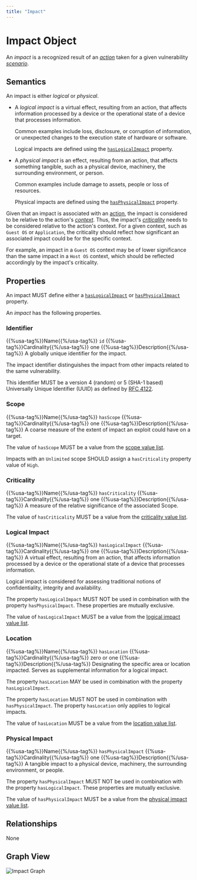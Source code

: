 ```yaml
---
title: "Impact"
---
```


# Impact Object

An *impact* is a recognized result of an [*action*](../action) taken for a given vulnerability [*scenario*](../scenario).

## Semantics

An impact is either *logical* or *physical*.

- A *logical impact* is a virtual effect, resulting from an action, that affects information processed by a device or the operational state of a device that processes information.

    Common examples include loss, disclosure, or corruption of information, or unexpected changes to the execution state of hardware or software.

    Logical impacts are defined using the [`hasLogicalImpact`](#logical-impact) property.

- A *physical impact* is an effect, resulting from an action, that affects something tangible, such as a physical device, machinery, the surrounding environment, or person.

    Common examples include damage to assets, people or loss of resources.

    Physical impacts are defined using the [`hasPhysicalImpact`](#physical-impact) property.

Given that an impact is associated with an [action](../action), the impact is considered to be relative to the action's [*context*](../action#affected-context). Thus, the impact's [*criticality*](#criticality) needs to be considered relative to the action's context. For a given context, such as `Guest OS` or `Application`, the criticality should reflect how significant an associated impact could be for the specific context.

For example, an impact in a `Guest OS` context may be of lower significance than the same impact in a `Host OS` context, which should be reflected accordingly by the impact's criticality.

## Properties

An impact MUST define either a [`hasLogicalImpact`](#logical-impact) or [`hasPhysicalImpact`](#physical-impact) property.

An *impact* has the following properties.

### Identifier

{{%usa-tag%}}Name{{%/usa-tag%}} `id`
{{%usa-tag%}}Cardinality{{%/usa-tag%}} one
{{%usa-tag%}}Description{{%/usa-tag%}} A globally unique identifier for the impact.

The impact identifier distinguishes the impact from other impacts related to the same vulnerability.

This identifier MUST be a version 4 (random) or 5 (SHA-1 based) Universally Unique Identifier (UUID) as defined by [RFC 4122](https://www.rfc-editor.org/rfc/inline-errata/rfc4122.html).

### Scope

{{%usa-tag%}}Name{{%/usa-tag%}} `hasScope`
{{%usa-tag%}}Cardinality{{%/usa-tag%}} one
{{%usa-tag%}}Description{{%/usa-tag%}} A coarse measure of the extent of impact an exploit could have on a target.

The value of `hasScope` MUST be a value from the [scope value list](../../values/scope).

Impacts with an `Unlimited` scope SHOULD assign a `hasCriticality` property value of `High`.

### Criticality

{{%usa-tag%}}Name{{%/usa-tag%}} `hasCriticality`
{{%usa-tag%}}Cardinality{{%/usa-tag%}} one
{{%usa-tag%}}Description{{%/usa-tag%}} A measure of the relative significance of the associated Scope.

The value of `hasCriticality` MUST be a value from the [criticality value list](../../values/criticality).

### Logical Impact

{{%usa-tag%}}Name{{%/usa-tag%}} `hasLogicalImpact`
{{%usa-tag%}}Cardinality{{%/usa-tag%}} one
{{%usa-tag%}}Description{{%/usa-tag%}} A virtual effect, resulting from an action, that affects information processed by a device or the operational state of a device that processes information.

Logical impact is considered for assessing traditional notions of confidentiality, integrity and availability.

The property `hasLogicalImpact` MUST NOT be used in combination with the property `hasPhysicalImpact`. These properties are mutually exclusive.

The value of `hasLogicalImpact` MUST be a value from the [logical impact value list](../../values/logical-impact).

### Location

{{%usa-tag%}}Name{{%/usa-tag%}} `hasLocation`
{{%usa-tag%}}Cardinality{{%/usa-tag%}} zero or one
{{%usa-tag%}}Description{{%/usa-tag%}} Designating the specific area or location impacted. Serves as supplemental information for a logical impact.

The property `hasLocation` MAY be used in combination with the property `hasLogicalImpact`.

The property `hasLocation` MUST NOT be used in combination with `hasPhysicalImpact`. The property `hasLocation` only applies to logical impacts.

The value of `hasLocation` MUST be a value from the [location value list](../../values/location).

### Physical Impact

{{%usa-tag%}}Name{{%/usa-tag%}} `hasPhysicalImpact`
{{%usa-tag%}}Cardinality{{%/usa-tag%}} one
{{%usa-tag%}}Description{{%/usa-tag%}} A tangible impact to a physical device, machinery, the surrounding environment, or people.

The property `hasPhysicalImpact` MUST NOT be used in combination with the property `hasLogicalImpact`. These properties are mutually exclusive.

The value of `hasPhysicalImpact` MUST be a value from the [physical impact value list](../../values/physical-impact).

## Relationships

None

## Graph View

![Impact Graph](/figures/graphsnippets/ImpactSnippet.png "Impact Graph")